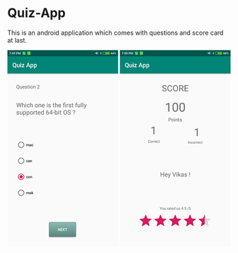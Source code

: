 # Quiz-App
This is an android application which comes with questions and score card at last.

![Image](https://raw.githubusercontent.com/vikassoni99/Images/master/Q2.png)
![Image](https://raw.githubusercontent.com/vikassoni99/Images/master/Score.png)
